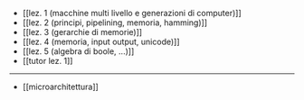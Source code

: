 * [[lez. 1 (macchine multi livello e generazioni di computer)]]
* [[lez. 2 (principi, pipelining, memoria, hamming)]]
* [[lez. 3 (gerarchie di memorie)]]
* [[lez. 4 (memoria, input output, unicode)]]
* [[lez. 5 (algebra di boole, ...)]]
* [[tutor lez. 1]]
---
* [[microarchitettura]]
